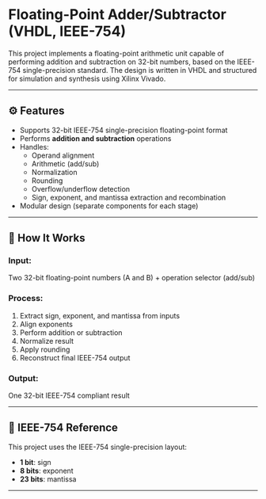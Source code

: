 # Floating-Point Adder/Subtractor (VHDL, IEEE-754)

This project implements a floating-point arithmetic unit capable of performing addition and subtraction on 32-bit numbers, based on the IEEE-754 single-precision standard. The design is written in VHDL and structured for simulation and synthesis using Xilinx Vivado.

---

## ⚙️ Features

- Supports 32-bit IEEE-754 single-precision floating-point format
- Performs **addition and subtraction** operations
- Handles:
  - Operand alignment
  - Arithmetic (add/sub)
  - Normalization
  - Rounding
  - Overflow/underflow detection
  - Sign, exponent, and mantissa extraction and recombination
- Modular design (separate components for each stage)

---

## 🧪 How It Works

### Input:
Two 32-bit floating-point numbers (A and B) + operation selector (add/sub)

### Process:
1. Extract sign, exponent, and mantissa from inputs
2. Align exponents
3. Perform addition or subtraction
4. Normalize result
5. Apply rounding
6. Reconstruct final IEEE-754 output

### Output:
One 32-bit IEEE-754 compliant result

---

## 📄 IEEE-754 Reference

This project uses the IEEE-754 single-precision layout:
- **1 bit**: sign  
- **8 bits**: exponent  
- **23 bits**: mantissa

---
